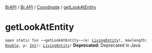 [BrAPI](../../index.md) / [Br.API](../index.md) / [Coordinate](index.md) / [getLookAtEntity](./get-look-at-entity.md)

# getLookAtEntity

`open static fun ~~getLookAtEntity~~(e: `[`LivingEntity`](https://hub.spigotmc.org/javadocs/spigot/org/bukkit/entity/LivingEntity.html)`!, maxlength: `[`Double`](https://kotlinlang.org/api/latest/jvm/stdlib/kotlin/-double/index.html)`, ρ: `[`Int`](https://kotlinlang.org/api/latest/jvm/stdlib/kotlin/-int/index.html)`): `[`LivingEntity`](https://hub.spigotmc.org/javadocs/spigot/org/bukkit/entity/LivingEntity.html)`!`
**Deprecated:** Deprecated in Java

